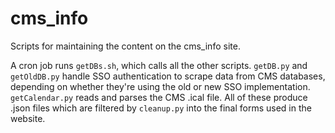 # cms_info
Scripts for maintaining the content on the cms_info site.

A cron job runs `getDBs.sh`, which calls all the other scripts. `getDB.py` and `getOldDB.py` handle SSO authentication to scrape data from CMS databases, depending on whether they're using the old or new SSO implementation. `getCalendar.py` reads and parses the CMS .ical file. All of these produce .json files which are filtered by `cleanup.py` into the final forms used in the website.
